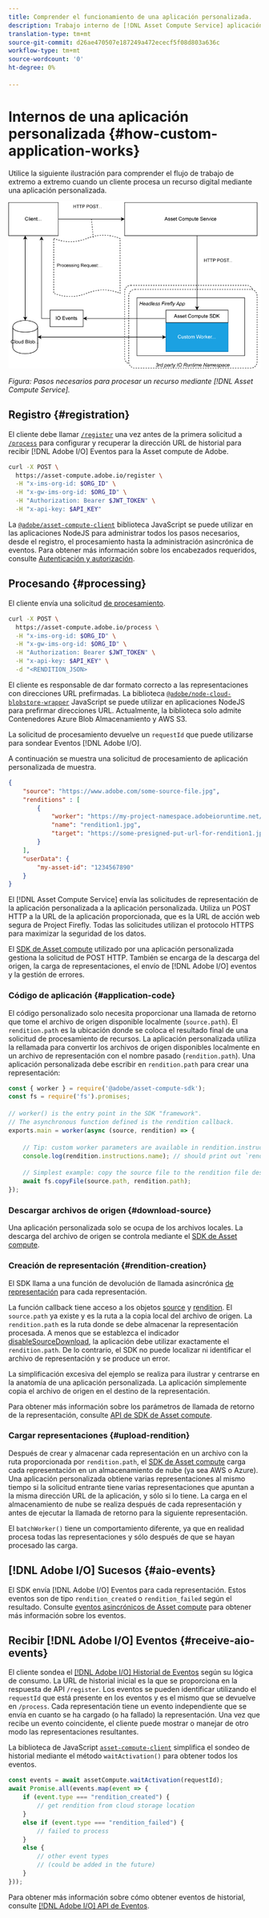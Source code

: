 ```yaml
---
title: Comprender el funcionamiento de una aplicación personalizada.
description: Trabajo interno de [!DNL Asset Compute Service] aplicación personalizada para ayudarle a comprender cómo funciona.
translation-type: tm+mt
source-git-commit: d26ae470507e187249a472ececf5f08d803a636c
workflow-type: tm+mt
source-wordcount: '0'
ht-degree: 0%

---
```



# Internos de una aplicación personalizada {#how-custom-application-works}

Utilice la siguiente ilustración para comprender el flujo de trabajo de extremo a extremo cuando un cliente procesa un recurso digital mediante una aplicación personalizada.

![Flujo de trabajo personalizado de la aplicación](assets/customworker.png)

*Figura: Pasos necesarios para procesar un recurso mediante  [!DNL Asset Compute Service].*

## Registro {#registration}

El cliente debe llamar [`/register`](api.md#register) una vez antes de la primera solicitud a [`/process`](api.md#process-request) para configurar y recuperar la dirección URL de historial para recibir [!DNL Adobe I/O] Eventos para la Asset compute de Adobe.

```sh
curl -X POST \
  https://asset-compute.adobe.io/register \
  -H "x-ims-org-id: $ORG_ID" \
  -H "x-gw-ims-org-id: $ORG_ID" \
  -H "Authorization: Bearer $JWT_TOKEN" \
  -H "x-api-key: $API_KEY"
```

La [`@adobe/asset-compute-client`](https://github.com/adobe/asset-compute-client#usage) biblioteca JavaScript se puede utilizar en las aplicaciones NodeJS para administrar todos los pasos necesarios, desde el registro, el procesamiento hasta la administración asincrónica de eventos. Para obtener más información sobre los encabezados requeridos, consulte [Autenticación y autorización](api.md).

## Procesando {#processing}

El cliente envía una solicitud [de procesamiento](api.md#process-request).

```sh
curl -X POST \
  https://asset-compute.adobe.io/process \
  -H "x-ims-org-id: $ORG_ID" \
  -H "x-gw-ims-org-id: $ORG_ID" \
  -H "Authorization: Bearer $JWT_TOKEN" \
  -H "x-api-key: $API_KEY" \
  -d "<RENDITION_JSON>
```

El cliente es responsable de dar formato correcto a las representaciones con direcciones URL prefirmadas. La biblioteca [`@adobe/node-cloud-blobstore-wrapper`](https://github.com/adobe/node-cloud-blobstore-wrapper#presigned-urls) JavaScript se puede utilizar en aplicaciones NodeJS para prefirmar direcciones URL. Actualmente, la biblioteca solo admite Contenedores Azure Blob Almacenamiento y AWS S3.

La solicitud de procesamiento devuelve un `requestId` que puede utilizarse para sondear Eventos [!DNL Adobe I/O].

A continuación se muestra una solicitud de procesamiento de aplicación personalizada de muestra.

```json
{
    "source": "https://www.adobe.com/some-source-file.jpg",
    "renditions" : [
        {
            "worker": "https://my-project-namespace.adobeioruntime.net/api/v1/web/my-namespace-version/my-worker",
            "name": "rendition1.jpg",
            "target": "https://some-presigned-put-url-for-rendition1.jpg",
        }
    ],
    "userData": {
        "my-asset-id": "1234567890"
    }
}
```

El [!DNL Asset Compute Service] envía las solicitudes de representación de la aplicación personalizada a la aplicación personalizada. Utiliza un POST HTTP a la URL de la aplicación proporcionada, que es la URL de acción web segura de Project Firefly. Todas las solicitudes utilizan el protocolo HTTPS para maximizar la seguridad de los datos.

El [SDK de Asset compute](https://github.com/adobe/asset-compute-sdk#adobe-asset-compute-worker-sdk) utilizado por una aplicación personalizada gestiona la solicitud de POST HTTP. También se encarga de la descarga del origen, la carga de representaciones, el envío de [!DNL Adobe I/O] eventos y la gestión de errores.

<!-- TBD: Add the application diagram. -->

### Código de aplicación {#application-code}

El código personalizado solo necesita proporcionar una llamada de retorno que tome el archivo de origen disponible localmente (`source.path`). El `rendition.path` es la ubicación donde se coloca el resultado final de una solicitud de procesamiento de recursos. La aplicación personalizada utiliza la rellamada para convertir los archivos de origen disponibles localmente en un archivo de representación con el nombre pasado (`rendition.path`). Una aplicación personalizada debe escribir en `rendition.path` para crear una representación:

```javascript
const { worker } = require('@adobe/asset-compute-sdk');
const fs = require('fs').promises;

// worker() is the entry point in the SDK "framework".
// The asynchronous function defined is the rendition callback.
exports.main = worker(async (source, rendition) => {

    // Tip: custom worker parameters are available in rendition.instructions.
    console.log(rendition.instructions.name); // should print out `rendition.jpg`.

    // Simplest example: copy the source file to the rendition file destination so as to transfer the asset as is without processing.
    await fs.copyFile(source.path, rendition.path);
});
```

### Descargar archivos de origen {#download-source}

Una aplicación personalizada solo se ocupa de los archivos locales. La descarga del archivo de origen se controla mediante el [SDK de Asset compute](https://github.com/adobe/asset-compute-sdk#adobe-asset-compute-worker-sdk).

### Creación de representación {#rendition-creation}

El SDK llama a una función de devolución de llamada asincrónica [de representación](https://github.com/adobe/asset-compute-sdk#rendition-callback-for-worker-required) para cada representación.

La función callback tiene acceso a los objetos [source](https://github.com/adobe/asset-compute-sdk#source) y [rendition](https://github.com/adobe/asset-compute-sdk#rendition). El `source.path` ya existe y es la ruta a la copia local del archivo de origen. La `rendition.path` es la ruta donde se debe almacenar la representación procesada. A menos que se establezca el indicador [disableSourceDownload](https://github.com/adobe/asset-compute-sdk#worker-options-optional), la aplicación debe utilizar exactamente el `rendition.path`. De lo contrario, el SDK no puede localizar ni identificar el archivo de representación y se produce un error.

La simplificación excesiva del ejemplo se realiza para ilustrar y centrarse en la anatomía de una aplicación personalizada. La aplicación simplemente copia el archivo de origen en el destino de la representación.

Para obtener más información sobre los parámetros de llamada de retorno de la representación, consulte [API de SDK de Asset compute](https://github.com/adobe/asset-compute-sdk#api-details).

### Cargar representaciones {#upload-rendition}

Después de crear y almacenar cada representación en un archivo con la ruta proporcionada por `rendition.path`, el [SDK de Asset compute](https://github.com/adobe/asset-compute-sdk#adobe-asset-compute-worker-sdk) carga cada representación en un almacenamiento de nube (ya sea AWS o Azure). Una aplicación personalizada obtiene varias representaciones al mismo tiempo si la solicitud entrante tiene varias representaciones que apuntan a la misma dirección URL de la aplicación, y sólo si lo tiene. La carga en el almacenamiento de nube se realiza después de cada representación y antes de ejecutar la llamada de retorno para la siguiente representación.

El `batchWorker()` tiene un comportamiento diferente, ya que en realidad procesa todas las representaciones y sólo después de que se hayan procesado las carga.

## [!DNL Adobe I/O] Sucesos {#aio-events}

El SDK envía [!DNL Adobe I/O] Eventos para cada representación. Estos eventos son de tipo `rendition_created` o `rendition_failed` según el resultado. Consulte [eventos asincrónicos de Asset compute](api.md#asynchronous-events) para obtener más información sobre los eventos.

## Recibir [!DNL Adobe I/O] Eventos {#receive-aio-events}

El cliente sondea el [[!DNL Adobe I/O] Historial de Eventos](https://www.adobe.io/apis/experienceplatform/events/ioeventsapi.html#/Journaling) según su lógica de consumo. La URL de historial inicial es la que se proporciona en la respuesta de API `/register`. Los eventos se pueden identificar utilizando el `requestId` que está presente en los eventos y es el mismo que se devuelve en `/process`. Cada representación tiene un evento independiente que se envía en cuanto se ha cargado (o ha fallado) la representación. Una vez que recibe un evento coincidente, el cliente puede mostrar o manejar de otro modo las representaciones resultantes.

La biblioteca de JavaScript [`asset-compute-client`](https://github.com/adobe/asset-compute-client#usage) simplifica el sondeo de historial mediante el método `waitActivation()` para obtener todos los eventos.

```javascript
const events = await assetCompute.waitActivation(requestId);
await Promise.all(events.map(event => {
    if (event.type === "rendition_created") {
        // get rendition from cloud storage location
    }
    else if (event.type === "rendition_failed") {
        // failed to process
    }
    else {
        // other event types
        // (could be added in the future)
    }
}));
```

Para obtener más información sobre cómo obtener eventos de historial, consulte [[!DNL Adobe I/O] API de Eventos](https://www.adobe.io/apis/experienceplatform/events/ioeventsapi.html#!adobedocs/adobeio-events/master/events-api-reference.yaml).

<!-- TBD:
* Illustration of the controls/data flow.
* Basic overview, in text and not code, of how an application works.
-->
